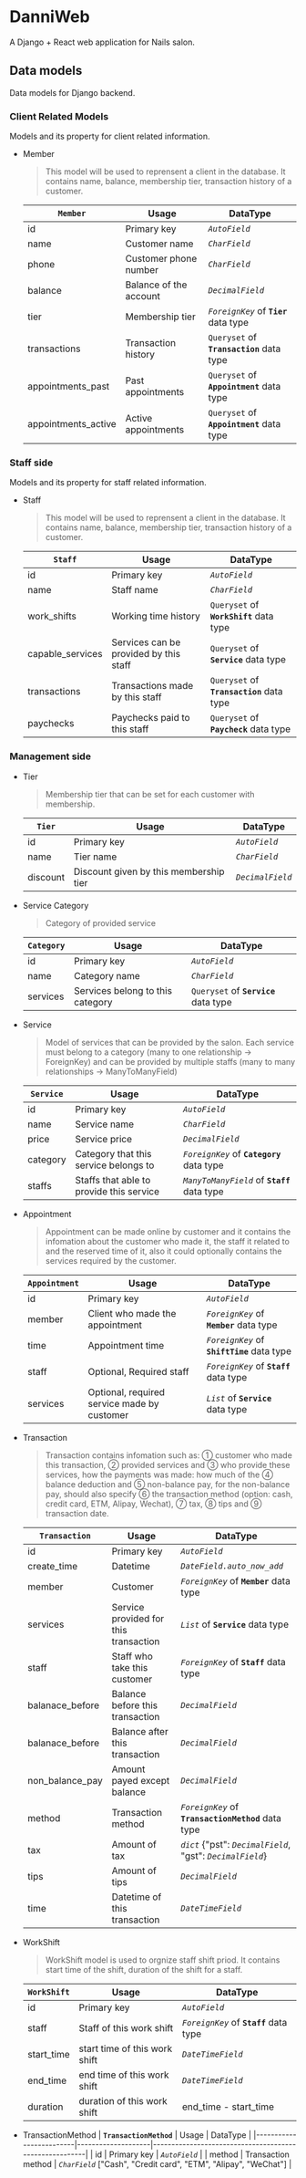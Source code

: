 # DanniWeb
A Django + React web application for Nails salon.

## Data models
Data models for Django backend.

### Client Related Models
Models and its property for client related information.

- Member
  > This model will be used to reprensent a client in the database.
  > It contains name, balance, membership tier, transaction history of a customer. 
  
  | __`Member`__        | Usage                  | DataType                                  |
  |---------------------|------------------------|-------------------------------------------|
  | id                  | Primary key            | *`AutoField`*                             |
  | name                | Customer name          | *`CharField`*                             |
  | phone               | Customer phone number  | *`CharField`*                             |
  | balance             | Balance of the account | *`DecimalField`*                          |
  | tier                | Membership tier        | *`ForeignKey`* of __`Tier`__ data type    |
  | transactions        | Transaction history    | `Queryset` of __`Transaction`__ data type |
  | appointments_past   | Past appointments      | `Queryset` of __`Appointment`__ data type |
  | appointments_active | Active appointments    | `Queryset` of __`Appointment`__ data type |

### Staff side
Models and its property for staff related information.

- Staff
  > This model will be used to reprensent a client in the database. 
  > It contains name, balance, membership tier, transaction history of a customer. 
  
  | __`Staff`__      | Usage                                  | DataType                                  |
  |------------------|----------------------------------------|-------------------------------------------|
  | id               | Primary key                            | *`AutoField`*                             |
  | name             | Staff name                             | *`CharField`*                             |
  | work_shifts      | Working time history                   | `Queryset` of __`WorkShift`__ data type   |
  | capable_services | Services can be provided by this staff | `Queryset` of __`Service`__ data type     |
  | transactions     | Transactions made by this staff        | `Queryset` of __`Transaction`__ data type |
  | paychecks        | Paychecks paid to this staff           | `Queryset` of __`Paycheck`__ data type    |
  
### Management side

- Tier
  > Membership tier that can be set for each customer with membership.
  
  | __`Tier`__ | Usage                                  | DataType         |
  |------------|----------------------------------------|------------------|
  | id         | Primary key                            | *`AutoField`*    |
  | name       | Tier name                              | *`CharField`*    |
  | discount   | Discount given by this membership tier | *`DecimalField`* |
  
- Service Category
  > Category of provided service
  
  | __`Category`__  | Usage                            | DataType                              |
  |-----------------|----------------------------------|---------------------------------------|
  | id              | Primary key                      | *`AutoField`*                         |
  | name            | Category name                    | *`CharField`*                         |
  | services        | Services belong to this category | `Queryset` of __`Service`__ data type |
  
- Service
  > Model of services that can be provided by the salon. Each service must belong to a category (many to one relationship -> ForeignKey) and can be provided by multiple staffs (many to many relationships -> ManyToManyField)
  
  | __`Service`__  | Usage                                    | DataType                                     |
  |----------------|------------------------------------------|----------------------------------------------|
  | id             | Primary key                              | *`AutoField`*                                |
  | name           | Service name                             | *`CharField`*                                |
  | price          | Service price                            | *`DecimalField`*                             |
  | category       | Category that this service belongs to    | *`ForeignKey`* of __`Category`__ data type   |
  | staffs         | Staffs that able to provide this service | *`ManyToManyField`* of __`Staff`__ data type |
  
- Appointment
  > Appointment can be made online by customer and it contains the infomation about the customer who made it, the staff it related to and the reserved time of it, also it could optionally contains the services required by the customer.
 
  | __`Appointment`__ | Usage                                       | DataType                                    |
  |-------------------|---------------------------------------------|---------------------------------------------|
  | id                | Primary key                                 | *`AutoField`*                               |
  | member            | Client who made the appointment             | *`ForeignKey`* of __`Member`__ data type    |
  | time              | Appointment time                            | *`ForeignKey`* of __`ShiftTime`__ data type |
  | staff             | Optional, Required staff                    | *`ForeignKey`* of __`Staff`__ data type     |
  | services          | Optional, required service made by customer | *`List`* of __`Service`__ data type         |

- Transaction
  > Transaction contains infomation such as: ① customer who made this transaction, ② provided services and ③ who provide these services, how the payments was made: how much of the ④ balance deduction and ⑤ non-balance pay, for the non-balance pay, should also specify ⑥ the transaction method (option: cash, credit card, ETM, Alipay, Wechat), ⑦ tax, ⑧ tips and ⑨ transaction date.
  
  | __`Transaction`__  | Usage                                 | DataType                                                    |
  |--------------------|---------------------------------------|-------------------------------------------------------------|
  | id                 | Primary key                           | *`AutoField`*                                               |
  | create_time        | Datetime                              | *`DateField.auto_now_add`*                                  |
  | member             | Customer                              | *`ForeignKey`* of __`Member`__ data type                    |
  | services           | Service provided for this transaction | *`List`* of __`Service`__ data type                         |
  | staff              | Staff who take this customer          | *`ForeignKey`* of __`Staff`__ data type                     |
  | balanace_before    | Balance before this transaction       | *`DecimalField`*                                            |
  | balanace_before    | Balance after this transaction        | *`DecimalField`*                                            |
  | non_balance_pay    | Amount payed except balance           | *`DecimalField`*                                            |
  | method             | Transaction method                    | *`ForeignKey`* of __`TransactionMethod`__ data type         |
  | tax                | Amount of tax                         | *`dict`* {"pst": *`DecimalField`*, "gst": *`DecimalField`*} |
  | tips               | Amount of tips                        | *`DecimalField`*                                            |
  | time               | Datetime of this transaction          | *`DateTimeField`*                                           |

- WorkShift
  > WorkShift model is used to orgnize staff shift priod. It contains start time of the shift, duration of the shift for a staff.
  
  | __`WorkShift`__ | Usage                         | DataType                                |
  |-----------------|-------------------------------|-----------------------------------------|
  | id              | Primary key                   | *`AutoField`*                           |
  | staff           | Staff of this work shift      | *`ForeignKey`* of __`Staff`__ data type |
  | start_time      | start time of this work shift | *`DateTimeField`*                       |
  | end_time        | end time of this work shift   | *`DateTimeField`*                       |
  | duration        | duration of this work shift   | end_time - start_time                   |
  

- TransactionMethod
  | __`TransactionMethod`__ | Usage              | DataType                                               |
  |-------------------------|--------------------|--------------------------------------------------------|
  | id                      | Primary key        | *`AutoField`*                                          |
  | method                  | Transaction method | *`CharField`* ["Cash", "Credit card", "ETM", "Alipay", "WeChat"] |


